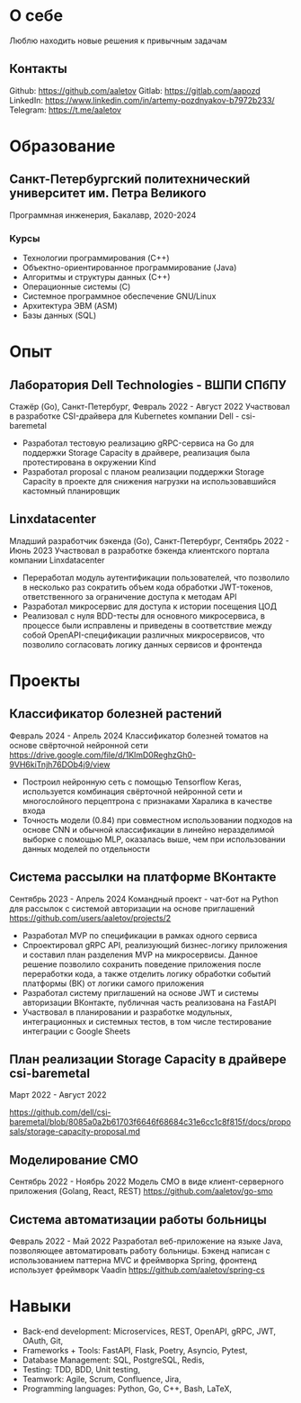# О себе
Люблю находить новые решения к привычным задачам

## Контакты
Github: https://github.com/aaletov
Gitlab: https://gitlab.com/aapozd
LinkedIn: https://www.linkedin.com/in/artemy-pozdnyakov-b7972b233/
Telegram: https://t.me/aaletov

# Образование
## Санкт-Петербургский политехнический университет им. Петра Великого
Программная инженерия, Бакалавр, 2020-2024
### Курсы
- Технологии программирования (C++)
- Объектно-ориентированное программирование (Java)
- Алгоритмы и структуры данных (С++)
- Операционные системы (C)
- Системное программное обеспечение GNU/Linux
- Архитектура ЭВМ (ASM)
- Базы данных (SQL)

# Опыт
## Лаборатория Dell Technologies - ВШПИ СПбПУ
Стажёр (Go), Санкт-Петербург, Февраль 2022 - Август 2022
Участвовал в разработке CSI-драйвера для Kubernetes компании Dell - csi-baremetal
- Разработал тестовую реализацию gRPC-сервиса на Go для поддержки Storage Capacity в драйвере, реализация была протестирована в окружении Kind
- Разработал proposal с планом реализации поддержки Storage Capacity в проекте для снижения нагрузки на использовавшийся кастомный планировщик

## Linxdatacenter
Младший разработчик бэкенда (Go), Санкт-Петербург, Сентябрь 2022 - Июнь 2023
Участвовал в разработке бэкенда клиентского портала компании Linxdatacenter
- Переработал модуль аутентификации пользователей, что позволило в несколько раз сократить объем кода обработки JWT-токенов, ответственного за ограничение доступа к методам API
- Разработал микросервис для доступа к истории посещения ЦОД
- Реализовал с нуля BDD-тесты для основного микросервиса, в процессе были исправлены и приведены в соответствие между собой OpenAPI-спецификации различных микросервисов, что позволило согласовать логику данных сервисов и фронтенда


# Проекты
## Классификатор болезней растений
Февраль 2024 - Апрель 2024
Классификатор болезней томатов на основе свёрточной нейронной сети
https://drive.google.com/file/d/1KlmD0ReghzGh0-9VH6kiTnjh76DOb4j9/view
- Построил нейронную сеть с помощью Tensorflow Keras, используется комбинация свёрточной нейронной сети и многослойного перцептрона с признаками Харалика в качестве входа
- Точность модели (0.84) при совместном использовании подходов на основе CNN и обычной классификации в линейно неразделимой выборке с помощью MLP, оказалась выше, чем при использовании данных моделей по отдельности

## Система рассылки на платформе ВКонтакте
Сентябрь 2023 - Апрель 2024
Командный проект - чат-бот на Python для рассылок с системой авторизации на основе приглашений
https://github.com/users/aaletov/projects/2
- Разработал MVP по спецификации в рамках одного сервиса
- Спроектировал gRPC API, реализующий бизнес-логику приложения и составил план разделения MVP на микросервисы. Данное решение позволило сохранить поведение приложения после переработки кода, а также отделить логику обработки событий платформы (ВК) от логики самого приложения
- Разработал систему приглашений на основе JWT и системы авторизации ВКонтакте, публичная часть реализована на FastAPI
- Участвовал в планировании и разработке модульных, интеграционных и системных тестов, в том числе тестирование интеграции с Google Sheets

## План реализации Storage Capacity в драйвере csi-baremetal
Март 2022 - Август 2022

https://github.com/dell/csi-baremetal/blob/8085a0a2b61703f6646f68684c31e6cc1c8f815f/docs/proposals/storage-capacity-proposal.md

## Моделирование СМО
Сентябрь 2022 - Ноябрь 2022
Модель СМО в виде клиент-серверного приложения (Golang, React, REST)
https://github.com/aaletov/go-smo

## Система автоматизации работы больницы
Февраль 2022 - Май 2022
Разработал веб-приложение на языке Java, позволяющее автоматировать работу больницы. Бэкенд написан с использованием паттерна MVC и фреймворка Spring, фронтенд использует фреймворк Vaadin
https://github.com/aaletov/spring-cs


# Навыки
- Back-end development:  Microservices,  REST,  OpenAPI,  gRPC,  JWT,  OAuth,  Git, 
- Frameworks + Tools:  FastAPI,  Flask,  Poetry,  Asyncio,  Pytest, 
- Database Management:  SQL,  PostgreSQL,  Redis, 
- Testing:  TDD,  BDD,  Unit testing, 
- Teamwork:  Agile,  Scrum,  Confluence,  Jira, 
- Programming languages:  Python,  Go,  C++,  Bash,  LaTeX, 
